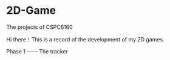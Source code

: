# 2D-Game
The projects of CSPC6160

Hi there！This is a record of the development of my 2D games.

Phase 1 —— The tracker
